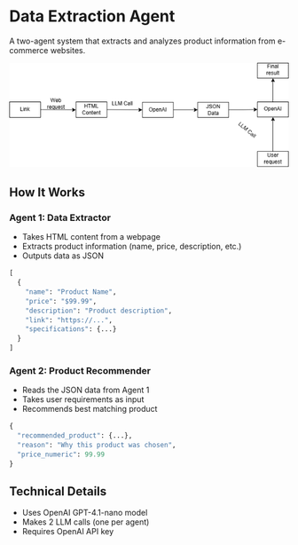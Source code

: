 # Data Extraction Agent

A two-agent system that extracts and analyzes product information from e-commerce websites.

![diagram](./AI-diagram.png)

## How It Works

### Agent 1: Data Extractor
- Takes HTML content from a webpage
- Extracts product information (name, price, description, etc.)
- Outputs data as JSON
```python
[
  {
    "name": "Product Name",
    "price": "$99.99",
    "description": "Product description",
    "link": "https://...",
    "specifications": {...}
  }
]
```

### Agent 2: Product Recommender
- Reads the JSON data from Agent 1
- Takes user requirements as input
- Recommends best matching product
```python
{
  "recommended_product": {...},
  "reason": "Why this product was chosen",
  "price_numeric": 99.99
}
```

## Technical Details
- Uses OpenAI GPT-4.1-nano model
- Makes 2 LLM calls (one per agent)
- Requires OpenAI API key